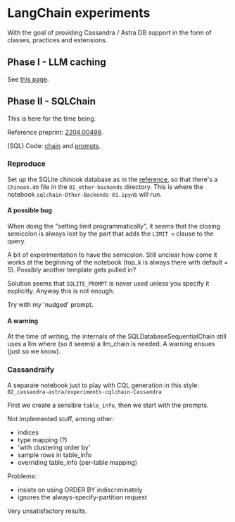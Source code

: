 # LangChain experiments

With the goal of providing Cassandra / Astra DB support in the form of
classes, practices and extensions.

## Phase I - LLM caching

See [this page](phase1_llmcaching.md).

## Phase II - SQLChain

This is here for the time being.

Reference preprint: [2204.00498](https://arxiv.org/abs/2204.00498).

(SQL) Code: [chain](https://github.com/hwchase17/langchain/blob/8de1b4c4c20ea81f44628a1c42fbc1bbfff37520/langchain/chains/sql_database/base.py#L18) and [prompts](https://github.com/hwchase17/langchain/blob/8de1b4c4c20ea81f44628a1c42fbc1bbfff37520/langchain/chains/sql_database/prompt.py).

### Reproduce

Set up the SQLite chinook database as in the [reference](https://database.guide/2-sample-databases-sqlite/),
so that there's a `Chinook.db` file in the `01_other-backends` directory.
This is where the notebook `sqlchain-Other-Backends-01.ipynb` will run.

#### A possible bug

When doing the "setting limit programmatically", it seems that the closing
semicolon is always lost by the part that adds the `LIMIT n` clause to the query.

A bit of experimentation to have the semicolon.
Still unclear how come it works at the beginning of the notebook (top_k is always there with default = 5).
Possibly another template gets pulled in?

Solution seems that `SQLITE_PROMPT` is never used unless you specify it explicitly.
Anyway this is not enough.

Try with my 'nudged' prompt.

#### A warning

At the time of writing, the internals of the SQLDatabaseSequentialChain still uses a llm
where (so it seems) a llm_chain is needed. A warning ensues (just so we know).

### Cassandraify

A separate notebook just to play with CQL generation in this style: `02_cassandra-astra/experiments-cqlchain-Cassandra`

First we create a sensible `table_info`, then we start with the prompts.

Not implemented stuff, among other:

- indices
- type mapping (?)
- 'with clustering order by'
- sample rows in table_info
- overriding table_info (per-table mapping)

Problems:
- insists on using ORDER BY indiscriminately
- ignores the always-specify-partition request

Very unsatisfactory results.